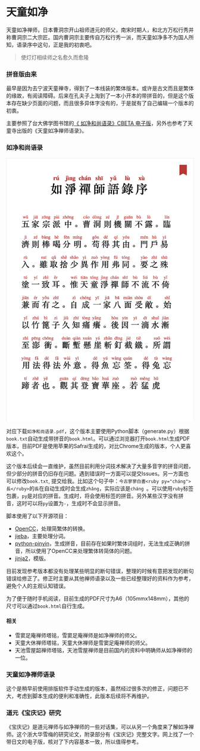 # 天童如净

天童如净禅师，日本曹洞宗开山祖师道元的师父，南宋时期人，和北方万松行秀并称曹洞宗二大宗匠。国内曹洞宗主要传自万松行秀一派，而天童如净多不为国人所知，语录序中这句，正是我的初衷吧。

> 使灯灯相续师之名愈久而愈隆

### 拼音版由来
最早是因为去宁波天童禅寺，得到了一本线装的繁体版本。或许是古文而且是繁体的缘故，有阅读障碍。后来在孔夫子上淘到了一本小开本的带拼音的，但是这个版本存在缺少页面的问题，而且很多异体字没有的，于是就有了自己编辑一个版本的初衷。

主要参照了台大佛学图书馆的[《 如净和尚语录》CBETA 电子版](http://buddhism.lib.ntu.edu.tw/BDLM/sutra/chi_pdf/sutra19/T48n2002A.pdf)，另外也参考了天童寺出版的《天童如净禅师语录》。

### 如净和尚语录
![](./如净和尚语录.png)

对应下载`如净和尚语录.pdf`，这个版本主要使用Python脚本（generate.py）根据`book.txt`自动生成带拼音的`book.html`。可以通过浏览器打开`book.html`生成PDF版本，目前PDF是使用苹果的Safrai生成的，对比Chrome生成的版本，个人更喜欢这个。

这个版本后续会一直维护，虽然目前利用分词技术解决了大量多音字的拼音问题，但少部分的拼音仍旧存在问题。遇到错误时一方面可以提交Issues。另一方面也可以修改`book.txt`, 提交给我。比如这个句子中：`今古寥寥白晝<ruby py="cháng">長</ruby>`的`長`在自动生成时会生成`zhǎng`，实际应该是`cháng `。可以使用`ruby`标签包裹，`py`是对应的拼音。生成时，将会使用标签的拼音。另外某些汉字没有拼音，这时可以将`py`设置为`-`，生成时不会显示拼音。

脚本使用了以下开源项目：

- [OpenCC](https://github.com/BYVoid/OpenCC)，处理简繁体的转换。
- [jieba](https://github.com/fxsjy/jieba)，主要处理分词。
- [python-pinyin](https://github.com/mozillazg/python-pinyin)，生成拼音，目前存在如果时繁体词组时，无法生成正确的拼音，所以使用了OpenCC来处理繁体转简体的问题。
-  [jinja2](https://docs.jinkan.org/docs/jinja2/index.html)，模版。

目前发现参考版本都没有处理某些明显的断句错误，整理的时候有意把发现的断句错误给修正了。修正时主要从其他禅师语录以及一些已经整理好的资料作为参考，避免个人的主观认知错误。

为了便于随时手机阅读，目前生成的PDF尺寸为A6（105mmx148mm），其他的尺寸可以通过`book.html`自行生成。

#### 相关
- 雪窦足庵禅师塔铭，雪窦足庵禅师是如净禅师的师父。
- 天童大休禅师塔铭，天童大休禅师是雪窦足庵禅师的师父。
- 天池雪屋韶禅师塔铭，天池雪屋禅师是目前国内的资料中明确师从如净禅师的一位。

### 天童如净禅师语录

这个是稍早前使用排版软件手动生成的版本，虽然经过很多次的修正，问题已不大，考虑到脚本生成的便利和准确性，此版本后续将不再维护。

### 道元《宝庆记》研究
《宝庆记》是道元禅师与如净禅师的一些对话集，可以从另一个角度来了解如净禅师。这个浙大华雪梅的研究论文，附录部分有《宝庆记》完整文字。网上找了一个带日文的电子版，核对了下内容基本一致，所以值得参考。
